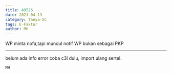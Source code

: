 ```yaml
---
title: 49526
date: 2021-04-13
category: Tanya-SC
tags: E-Faktur
author: MH
---
```


WP minta nofa,tapi muncul notif WP bukan sebagai PKP

---

belum ada info error coba c3l dulu, import ulang sertel.

`MH`
